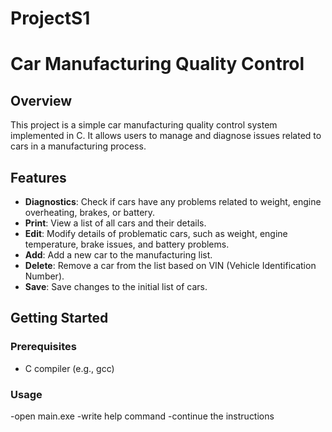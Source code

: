 # ProjectS1

# Car Manufacturing Quality Control

## Overview

This project is a simple car manufacturing quality control system implemented in C. It allows users to manage and diagnose issues related to cars in a manufacturing process.

## Features

- **Diagnostics**: Check if cars have any problems related to weight, engine overheating, brakes, or battery.
- **Print**: View a list of all cars and their details.
- **Edit**: Modify details of problematic cars, such as weight, engine temperature, brake issues, and battery problems.
- **Add**: Add a new car to the manufacturing list.
- **Delete**: Remove a car from the list based on VIN (Vehicle Identification Number).
- **Save**: Save changes to the initial list of cars.

## Getting Started

### Prerequisites

- C compiler (e.g., gcc)

### Usage
-open main.exe
-write help command 
-continue the instructions

